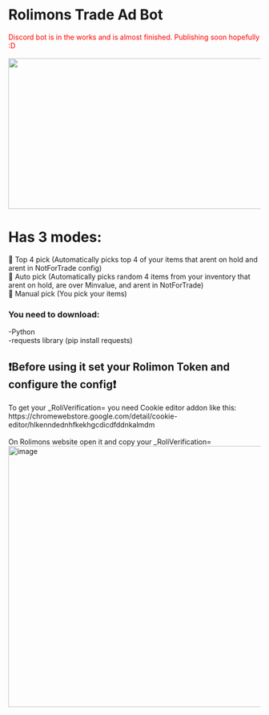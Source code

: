 <h1>Rolimons Trade Ad Bot</h1>
<a style="color:red">Discord bot is in the works and is almost finished. Publishing soon hopefully :D</a> <br> <br>
<img width="600" height="300" src="https://github.com/user-attachments/assets/d4cdd4ca-b130-41c5-9b7d-d3f94670211c" /><br>
<h1>Has 3 modes:</h1>
🦾 Top 4 pick (Automatically picks top 4 of your items that arent on hold and arent in NotForTrade config)<br>
🦾 Auto pick (Automatically picks random 4 items from your inventory that arent on hold, are over Minvalue, and arent in NotForTrade)<br>
💪 Manual pick (You pick your items)<br>
<h3>You need to download:<br></h3>
-Python<br>
-requests library (pip install requests)<br>
<h2>❗Before using it set your Rolimon Token and configure the config❗</h2>
To get your _RoliVerification= you need Cookie editor addon like this: <br>
https://chromewebstore.google.com/detail/cookie-editor/hlkenndednhfkekhgcdicdfddnkalmdm <br>
<br>On Rolimons website open it and copy your _RoliVerification=
<img width="630" height="520" alt="image" src="https://github.com/user-attachments/assets/6465d6bf-9419-4f29-9a1c-83dccfca714f" /><br>

